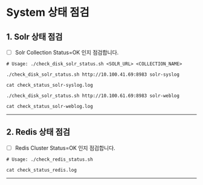 # System 상태 점검

## 1. Solr 상태 점검
- [ ] Solr Collection Status=OK 인지 점검합니다.

```
# Usage: ./check_disk_solr_status.sh <SOLR_URL> <COLLECTION_NAME>

./check_disk_solr_status.sh http://10.100.41.69:8983 solr-syslog

cat check_status_solr-syslog.log

./check_disk_solr_status.sh http://10.100.61.69:8983 solr-weblog

cat check_status_solr-weblog.log
```

---
## 2. Redis 상태 점검
- [ ] Redis Cluster Status=OK 인지 점검합니다.

```
# Usage: ./check_redis_status.sh

cat check_status_redis.log
```

---
